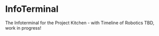 # InfoTerminal
The Infoterminal for the Project Kitchen - with Timeline of Robotics
TBD, work in progress!

